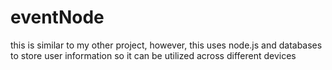 # eventNode

this is similar to my other project, however, this uses node.js and databases to store user information so it can be utilized across different devices

